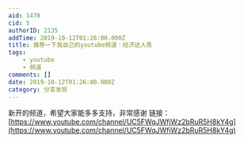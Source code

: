 ```yaml
---
aid: 1470
cid: 5
authorID: 2135
addTime: 2019-10-12T01:26:00.000Z
title: 推荐一下我自己的youtube频道：经济达人秀
tags:
    - youtube
    - 频道
comments: []
date: 2019-10-12T01:26:00.000Z
category: 分享发现
---
```


新开的频道，希望大家能多多支持，非常感谢 链接：[https://www.youtube.com/channel/UC5FWqJWfjWz2bRuR5H8kY4g](https://www.youtube.com/channel/UC5FWqJWfjWz2bRuR5H8kY4g)
